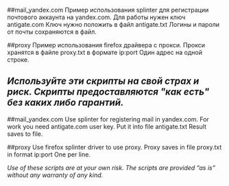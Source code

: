 ##mail_yandex.com
Пример использования splinter для регистрации почтового аккаунта на yandex.com. Для работы нужен ключ antigate.com Ключ нужно положить в файл antigate.txt Логины и пароли от почты сохраняются в файл.

##proxy
Пример использования firefox драйвера с прокси. Прокси хранятся в файле proxy.txt в формате ip:port Один адрес на одной строке.

*Используйте эти скрипты на свой страх и риск. Скрипты предоставляются "как есть" без каких либо гарантий.*
-------------------------------------------------------------
##mail_yandex.com
Use splinter for registering mail in yandex.com. For work you need antigate.com user key. Put it into file antigate.txt Result saves to file.

##proxy
Use firefox splinter driver to use proxy. Proxy saves in file proxy.txt in format ip:port One per line.

*Use of these scripts are at your own risk. The scripts are provided “as is” without any warranty of any kind.*
